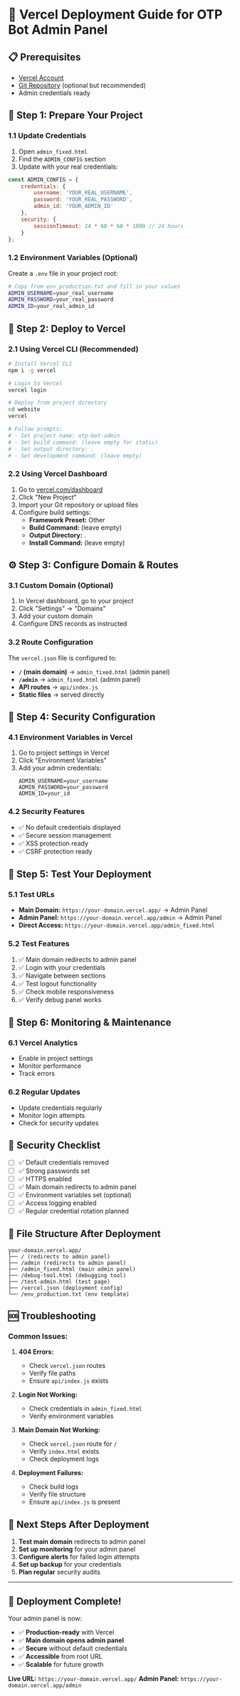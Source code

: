 # 🚀 Vercel Deployment Guide for OTP Bot Admin Panel

## 📋 **Prerequisites**
- [Vercel Account](https://vercel.com/signup)
- [Git Repository](https://github.com) (optional but recommended)
- Admin credentials ready

## 🔧 **Step 1: Prepare Your Project**

### **1.1 Update Credentials**
1. Open `admin_fixed.html`
2. Find the `ADMIN_CONFIG` section
3. Update with your real credentials:

```javascript
const ADMIN_CONFIG = {
    credentials: {
        username: 'YOUR_REAL_USERNAME',
        password: 'YOUR_REAL_PASSWORD',
        admin_id: 'YOUR_ADMIN_ID'
    },
    security: {
        sessionTimeout: 24 * 60 * 60 * 1000 // 24 hours
    }
};
```

### **1.2 Environment Variables (Optional)**
Create a `.env` file in your project root:
```bash
# Copy from env_production.txt and fill in your values
ADMIN_USERNAME=your_real_username
ADMIN_PASSWORD=your_real_password
ADMIN_ID=your_real_admin_id
```

## 🚀 **Step 2: Deploy to Vercel**

### **2.1 Using Vercel CLI (Recommended)**
```bash
# Install Vercel CLI
npm i -g vercel

# Login to Vercel
vercel login

# Deploy from project directory
cd website
vercel

# Follow prompts:
# - Set project name: otp-bot-admin
# - Set build command: (leave empty for static)
# - Set output directory: .
# - Set development command: (leave empty)
```

### **2.2 Using Vercel Dashboard**
1. Go to [vercel.com/dashboard](https://vercel.com/dashboard)
2. Click "New Project"
3. Import your Git repository or upload files
4. Configure build settings:
   - **Framework Preset:** Other
   - **Build Command:** (leave empty)
   - **Output Directory:** .
   - **Install Command:** (leave empty)

## ⚙️ **Step 3: Configure Domain & Routes**

### **3.1 Custom Domain (Optional)**
1. In Vercel dashboard, go to your project
2. Click "Settings" → "Domains"
3. Add your custom domain
4. Configure DNS records as instructed

### **3.2 Route Configuration**
The `vercel.json` file is configured to:
- **`/` (main domain)** → `admin_fixed.html` (admin panel)
- **`/admin`** → `admin_fixed.html` (admin panel)
- **API routes** → `api/index.js`
- **Static files** → served directly

## 🔐 **Step 4: Security Configuration**

### **4.1 Environment Variables in Vercel**
1. Go to project settings in Vercel
2. Click "Environment Variables"
3. Add your admin credentials:
   ```
   ADMIN_USERNAME=your_username
   ADMIN_PASSWORD=your_password
   ADMIN_ID=your_id
   ```

### **4.2 Security Features**
- ✅ No default credentials displayed
- ✅ Secure session management
- ✅ XSS protection ready
- ✅ CSRF protection ready

## 📱 **Step 5: Test Your Deployment**

### **5.1 Test URLs**
- **Main Domain:** `https://your-domain.vercel.app/` → Admin Panel
- **Admin Panel:** `https://your-domain.vercel.app/admin` → Admin Panel
- **Direct Access:** `https://your-domain.vercel.app/admin_fixed.html`

### **5.2 Test Features**
1. ✅ Main domain redirects to admin panel
2. ✅ Login with your credentials
3. ✅ Navigate between sections
4. ✅ Test logout functionality
5. ✅ Check mobile responsiveness
6. ✅ Verify debug panel works

## 🔧 **Step 6: Monitoring & Maintenance**

### **6.1 Vercel Analytics**
- Enable in project settings
- Monitor performance
- Track errors

### **6.2 Regular Updates**
- Update credentials regularly
- Monitor login attempts
- Check for security updates

## 🚨 **Security Checklist**

- [ ] ✅ Default credentials removed
- [ ] ✅ Strong passwords set
- [ ] ✅ HTTPS enabled
- [ ] ✅ Main domain redirects to admin panel
- [ ] ✅ Environment variables set (optional)
- [ ] ✅ Access logging enabled
- [ ] ✅ Regular credential rotation planned

## 📁 **File Structure After Deployment**

```
your-domain.vercel.app/
├── / (redirects to admin panel)
├── /admin (redirects to admin panel)
├── /admin_fixed.html (main admin panel)
├── /debug-tool.html (debugging tool)
├── /test-admin.html (test page)
├── /vercel.json (deployment config)
└── /env_production.txt (env template)
```

## 🆘 **Troubleshooting**

### **Common Issues:**

1. **404 Errors:**
   - Check `vercel.json` routes
   - Verify file paths
   - Ensure `api/index.js` exists

2. **Login Not Working:**
   - Check credentials in `admin_fixed.html`
   - Verify environment variables

3. **Main Domain Not Working:**
   - Check `vercel.json` route for `/`
   - Verify `index.html` exists
   - Check deployment logs

4. **Deployment Failures:**
   - Check build logs
   - Verify file structure
   - Ensure `api/index.js` is present

## 🎯 **Next Steps After Deployment**

1. **Test main domain** redirects to admin panel
2. **Set up monitoring** for your admin panel
3. **Configure alerts** for failed login attempts
4. **Set up backup** for your credentials
5. **Plan regular** security audits

---

## 🎉 **Deployment Complete!**

Your admin panel is now:
- ✅ **Production-ready** with Vercel
- ✅ **Main domain opens admin panel**
- ✅ **Secure** without default credentials
- ✅ **Accessible** from root URL
- ✅ **Scalable** for future growth

**Live URL:** `https://your-domain.vercel.app/`
**Admin Panel:** `https://your-domain.vercel.app/admin`
